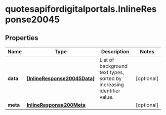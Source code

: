 # quotesapifordigitalportals.InlineResponse20045

## Properties

Name | Type | Description | Notes
------------ | ------------- | ------------- | -------------
**data** | [**[InlineResponse20045Data]**](InlineResponse20045Data.md) | List of background text types, sorted by increasing identifier value. | [optional] 
**meta** | [**InlineResponse200Meta**](InlineResponse200Meta.md) |  | [optional] 


